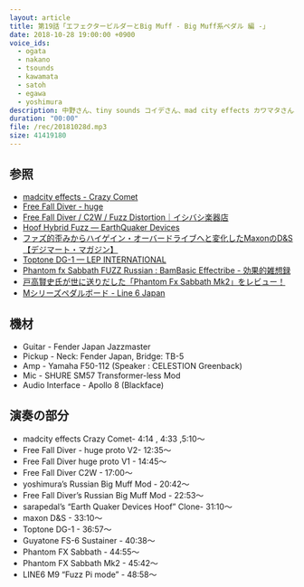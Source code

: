 ```yaml
---
layout: article
title: 第19話「エフェクタービルダーとBig Muff - Big Muff系ペダル 編 -」
date: 2018-10-28 19:00:00 +0900
voice_ids:
  - ogata
  - nakano
  - tsounds
  - kawamata
  - satoh
  - egawa
  - yoshimura
description: 中野さん、tiny sounds コイデさん、mad city effects カワマタさん、Free Fall Diver 佐藤さん、sarapedals 江川さん、吉村さんの7人で、前回に引き続き Big Muff系ペダルについて試奏を交えながら話しました。
duration: "00:00"
file: /rec/20181028d.mp3
size: 41419180
---
```


## 参照
* [madcity effects - Crazy Comet](http://madcityeffects.tumblr.com/post/43996674313/madcity-effects-crazy-comet-036)
* [Free Fall Diver - huge](https://twitter.com/Free_Fall_Diver)
* [Free Fall Diver / C2W / Fuzz Distortion｜イシバシ楽器店](https://store.ishibashi.co.jp/ec/pro/disp/1/06-601990500)
* [Hoof Hybrid Fuzz — EarthQuaker Devices](https://www.earthquakerdevices.com/hoof/)
* [ファズ的歪みからハイゲイン・オーバードライブへと変化したMaxonのD&S【デジマート・マガジン】](https://www.digimart.net/magazine/article/2014082000917.html)
* [Toptone DG-1 — LEP INTERNATIONAL](https://www.lep-international.jp/home/2017/11/1/-toptone-dg-1)
* [Phantom fx Sabbath FUZZ Russian : BamBasic Effectribe - 効果的雑想録](https://bambasic.exblog.jp/17519269/)
* [戸高賢史氏が世に送りだした「Phantom Fx Sabbath Mk2」をレビュー！](http://www.efmaniac.com/phantom-fx-sabbath-mk2/)
* [Mシリーズペダルボード - Line 6 Japan](https://line6.jp/products/m-series-pedalboards/)

## 機材
* Guitar - Fender Japan Jazzmaster
* Pickup - Neck: Fender Japan, Bridge: TB-5
* Amp - Yamaha F50-112 (Speaker : CELESTION Greenback)
* Mic - SHURE SM57 Transformer-less Mod
* Audio Interface - Apollo 8 (Blackface)

## 演奏の部分
* madcity effects Crazy Comet- 4:14 , 4:33 ,5:10〜
* Free Fall Diver - huge proto V2- 12:35〜
* Free Fall Diver huge proto V1 - 14:45〜
* Free Fall Diver C2W - 17:00〜
* yoshimura’s Russian Big Muff Mod - 20:42〜
* Free Fall Diver’s Russian Big Muff Mod - 22:53〜
* sarapedal’s  “Earth Quaker Devices Hoof” Clone- 31:10〜
* maxon D&S - 33:10〜
* Toptone DG-1 - 36:57〜
* Guyatone FS-6 Sustainer - 40:38〜
* Phantom FX Sabbath - 44:55〜
* Phantom FX Sabbath Mk2 - 45:42〜
* LINE6 M9 “Fuzz Pi mode” - 48:58〜
